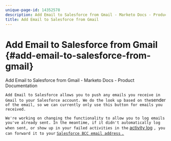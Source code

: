 ```yaml
---
unique-page-id: 14352578
description: Add Email to Salesforce from Gmail - Marketo Docs - Product Documentation
title: Add Email to Salesforce from Gmail
---
```


# Add Email to Salesforce from Gmail {#add-email-to-salesforce-from-gmail}

Add Email to Salesforce from Gmail - Marketo Docs - Product Documentation

`Add Email to Salesforce allows you to push any emails you receive in Gmail to your Salesforce account. We do the look up based on the`sender `of the email, so we can currently only use this button for emails you received.`

`We're working on changing the functionality to allow you to log emails you've already sent. In the meantime, if it didn't automatically log when sent, or show up in your failed activities in the` [activity log](http://toutapp.com/next#settings/crm/salesforce/activity) `, you can forward it to your` [ `Salesforce BCC email address` `.`](http://docs.marketo.com/x/soLS)
